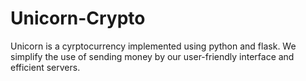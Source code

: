 # Unicorn-Crypto
Unicorn is a cyrptocurrency implemented using python and flask. We simplify the use of sending money by our user-friendly interface and efficient servers.
